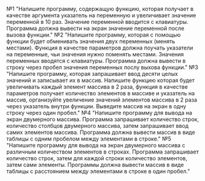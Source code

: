 №1
"Напишите программу, содержащую функцию, которая получает в качестве аргумента указатель на переменную и увеличивает значение переменной в 10 раз. Значение переменной вводится с клавиатуры. Программа должна вывести на экран значение переменной после вызова функции."
№2
"Напишите программу, которая с помощью функции будет обменивать значения двух переменных (менять местами). Функция в качестве параметров должна поучать указатели на переменные, чьи значения нужно поменять местами. Значения переменных вводятся с клавиатуры. Программа должна вывести в строку через пробел значения переменных послу выхова функции."
№3
"Напишите программу, которая запрашивает ввод десяти целых значений и записывает их в массив. Напишите функцию которая будет увеличивать каждый элемент массива в 2 раза, функция в качестве параметров получает количество элементов в массиве и указатель на массив, организуйте увеличение значений элементов массива в 2 раза через указатель внутри функции. Выведите массив на экран в одну строку через один пробел."
№4
"Напишите программу для вывода на экран двумерного массива. Программа запрашивает количество строк, количество столбцов двумерного массива, затем запрашивает ввод самих элементов массива. Программа должна вывести массив в виде таблицы с одним пробелом между элементами в строке."
№5
"Напишите программу для вывода на экран двумерного массива с различным количеством элементов в строках. Программа запрашивает количество строк, затем для каждой строки количество элементов, затем сами элементы. Программы должна вывести массив в виде таблицы с расстоянием между элементами в строке в один пробел."